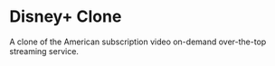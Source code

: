 # Disney+ Clone

A clone of the American subscription video on-demand over-the-top streaming service.
